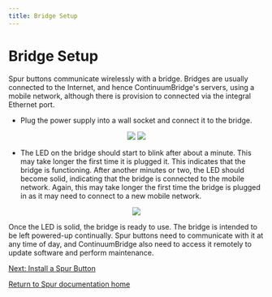 ```yaml
---
title: Bridge Setup
---
```

# Bridge Setup
Spur buttons communicate wirelessly with a bridge. Bridges are usually connected to the Internet, and hence ContinuumBridge's servers, using a mobile network, although there is provision to connected via the integral Ethernet port. 

* Plug the power supply into a wall socket and connect it to the bridge.

<p align="center">

  <img src="https://continuumbridge.github.io/spur/pictures/PlugIntoSocket.jpg">
  
  <img src="https://continuumbridge.github.io/spur/pictures/ConnectPower.jpg">

</p>

* The LED on the bridge should start to blink after about a minute. This may take longer the first time it is plugged it. This indicates that the bridge is functioning. After another minutes or two, the LED should become solid, indicating that the bridge is connected to the mobile network. Again, this may take longer the first time the bridge is plugged in as it may need to connect to a new mobile network.

<p align="center">

  <img src="https://continuumbridge.github.io/spur/pictures/LEDBlink.jpg">

</p>

Once the LED is solid, the bridge is ready to use. The bridge is intended to be left powered-up continually. Spur buttons need to communicate with it at any time of day, and ContinuumBridge also need to access it remotely to update software and perform maintenance.

[Next: Install a Spur Button](button_install.md)

[Return to Spur documentation home](index.md)
